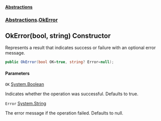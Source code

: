 #### [Abstractions](../../index.md 'index')
### [Abstractions](../index.md 'Abstractions').[OkError](index.md 'Abstractions\.OkError')

## OkError\(bool, string\) Constructor

Represents a result that indicates success or failure with an optional error message\.

```csharp
public OkError(bool OK=true, string? Error=null);
```
#### Parameters

<a name='Abstractions.OkError.OkError(bool,string).OK'></a>

`OK` [System\.Boolean](https://learn.microsoft.com/en-us/dotnet/api/system.boolean 'System\.Boolean')

Indicates whether the operation was successful\. Defaults to true\.

<a name='Abstractions.OkError.OkError(bool,string).Error'></a>

`Error` [System\.String](https://learn.microsoft.com/en-us/dotnet/api/system.string 'System\.String')

The error message if the operation failed\. Defaults to null\.